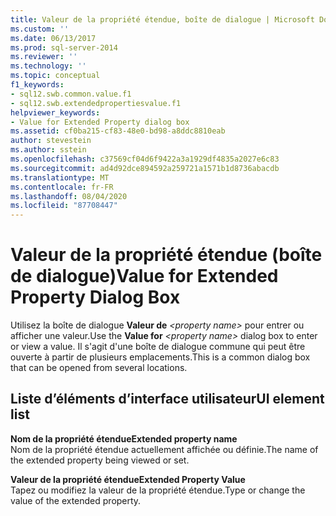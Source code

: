 ```yaml
---
title: Valeur de la propriété étendue, boîte de dialogue | Microsoft Docs
ms.custom: ''
ms.date: 06/13/2017
ms.prod: sql-server-2014
ms.reviewer: ''
ms.technology: ''
ms.topic: conceptual
f1_keywords:
- sql12.swb.common.value.f1
- sql12.swb.extendedpropertiesvalue.f1
helpviewer_keywords:
- Value for Extended Property dialog box
ms.assetid: cf0ba215-cf83-48e0-bd98-a8ddc8810eab
author: stevestein
ms.author: sstein
ms.openlocfilehash: c37569cf04d6f9422a3a1929df4835a2027e6c83
ms.sourcegitcommit: ad4d92dce894592a259721a1571b1d8736abacdb
ms.translationtype: MT
ms.contentlocale: fr-FR
ms.lasthandoff: 08/04/2020
ms.locfileid: "87708447"
---
```

# <a name="value-for-extended-property-dialog-box"></a><span data-ttu-id="c505b-102">Valeur de la propriété étendue (boîte de dialogue)</span><span class="sxs-lookup"><span data-stu-id="c505b-102">Value for Extended Property Dialog Box</span></span>
  <span data-ttu-id="c505b-103">Utilisez la boîte de dialogue **Valeur de**  *\<property name>* pour entrer ou afficher une valeur.</span><span class="sxs-lookup"><span data-stu-id="c505b-103">Use the **Value for** *\<property name>* dialog box to enter or view a value.</span></span> <span data-ttu-id="c505b-104">Il s'agit d'une boîte de dialogue commune qui peut être ouverte à partir de plusieurs emplacements.</span><span class="sxs-lookup"><span data-stu-id="c505b-104">This is a common dialog box that can be opened from several locations.</span></span>  
  
## <a name="ui-element-list"></a><span data-ttu-id="c505b-105">Liste d’éléments d’interface utilisateur</span><span class="sxs-lookup"><span data-stu-id="c505b-105">UI element list</span></span>  
 <span data-ttu-id="c505b-106">**Nom de la propriété étendue**</span><span class="sxs-lookup"><span data-stu-id="c505b-106">**Extended property name**</span></span>  
 <span data-ttu-id="c505b-107">Nom de la propriété étendue actuellement affichée ou définie.</span><span class="sxs-lookup"><span data-stu-id="c505b-107">The name of the extended property being viewed or set.</span></span>  
  
 <span data-ttu-id="c505b-108">**Valeur de la propriété étendue**</span><span class="sxs-lookup"><span data-stu-id="c505b-108">**Extended Property Value**</span></span>  
 <span data-ttu-id="c505b-109">Tapez ou modifiez la valeur de la propriété étendue.</span><span class="sxs-lookup"><span data-stu-id="c505b-109">Type or change the value of the extended property.</span></span>  
  
  
